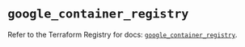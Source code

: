 # `google_container_registry`

Refer to the Terraform Registry for docs: [`google_container_registry`](https://registry.terraform.io/providers/hashicorp/google/6.36.1/docs/resources/container_registry).
